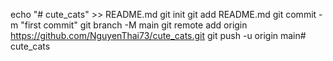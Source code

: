 echo "# cute_cats" >> README.md
git init
git add README.md
git commit -m "first commit"
git branch -M main
git remote add origin https://github.com/NguyenThai73/cute_cats.git
git push -u origin main# cute_cats
